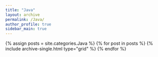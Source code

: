 ```yaml
---
title: "Java"
layout: archive
permalink: /Java/
author_profile: true
sidebar_main: true
---
```

{% assign posts = site.categories.Java %}
{% for post in posts %} {% include archive-single.html type="grid" %} {% endfor %}